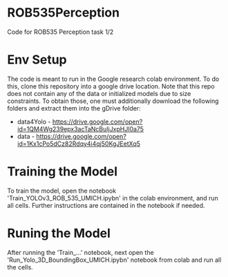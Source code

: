 # ROB535Perception
Code for ROB535 Perception task 1/2

# Env Setup

The code is meant to run in the Google research colab environment. To do this, clone this repository into a google drive location. Note that this repo does not contain any of the data or initialized models due to size constraints. To obtain those, one must additionally download the following folders and extract them into the gDrive folder:

* data4Yolo - https://drive.google.com/open?id=1QM4Wg239epx3acTaNcBuIjJxpHJl0a75
* data - https://drive.google.com/open?id=1Kx1cPo5dCz82Rdqy4i4qj50KgJEetXq5

# Training the Model

To train the model, open the notebook 'Train_YOLOv3_ROB_535_UMICH.ipybn' in the colab environment, and run all cells. Further instructions are contained in the notebook if needed.

# Runing the Model

After running the 'Train_...' notebook, next open the 'Run_Yolo_3D_BoundingBox_UMICH.ipybn' notebook from colab and run all the cells.

